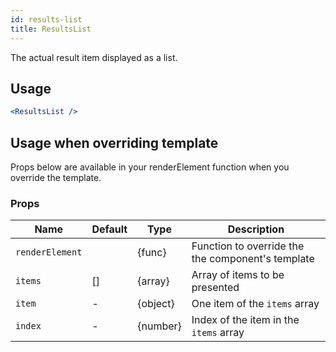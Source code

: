 ```yaml
---
id: results-list
title: ResultsList
---
```

The actual result item displayed as a list.

## Usage

```jsx
<ResultsList />
```

## Usage when overriding template

Props below are available in your renderElement function when you override the template.

### Props

| Name              | Default       | Type      | Description             |
| ------------------|---------------| ----------|-------------|
| ``renderElement`` |               | {func}    | Function to override the the component's template |
| ``items``         | []            | {array}   | Array of items to be presented |
| ``item``          |  -            | {object}   | One item of the `items` array |
| ``index``         |  -            | {number}   | Index of the item in the `items` array |
